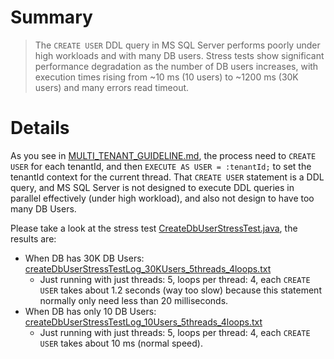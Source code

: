 # Summary

> The `CREATE USER` DDL query in MS SQL Server performs poorly under high workloads and with many DB users.
> Stress tests show significant performance degradation as the number of DB users increases,
> with execution times rising from ~10 ms (10 users) to ~1200 ms (30K users) and many errors read timeout.

# Details

As you see in [MULTI_TENANT_GUIDELINE.md](MULTI_TENANT_GUIDELINE.md), the process need to `CREATE USER` for each
tenantId, and then `EXECUTE AS USER = :tenantId;` to set the tenantId context for the current thread.
That `CREATE USER` statement is a DDL query, and MS SQL Server is not designed to execute DDL queries in parallel
effectively (under high workload), and also not design to have too many DB Users.

Please take a look at the stress
test [CreateDbUserStressTest.java](src/test/java/org/tnmk/practice_spring_jpa/pro07_multi_tenant_row_level/common/CreateDbUserStressTest.java),
the results are:

- When DB has 30K DB
  Users: [createDbUserStressTestLog_30KUsers_5threads_4loops.txt](createDbUserStressTestLog_30KUsers_5threads_4loops.txt)
    - Just running with just threads: 5, loops per thread: 4, each `CREATE USER` takes about 1.2 seconds (way too slow)
      because this statement normally only need less than 20 milliseconds.
- When DB has only 10 DB
  Users: [createDbUserStressTestLog_10Users_5threads_4loops.txt](createDbUserStressTestLog_10Users_5threads_4loops.txt)
    - Just running with just threads: 5, loops per thread: 4, each `CREATE USER` takes about 10 ms (normal speed).
